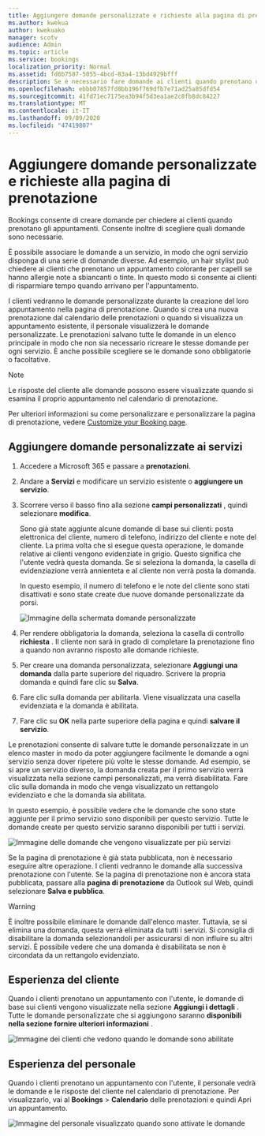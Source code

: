 ```yaml
---
title: Aggiungere domande personalizzate e richieste alla pagina di prenotazione
ms.author: kwekua
author: kwekuako
manager: scotv
audience: Admin
ms.topic: article
ms.service: bookings
localization_priority: Normal
ms.assetid: fd6b7587-5055-4bcd-83a4-13bd4929bfff
description: Se è necessario fare domande ai clienti quando prenotano un appuntamento con l'utente online, è possibile aggiungere domande e domande richieste alla pagina di prenotazione.
ms.openlocfilehash: ebbb07857fd8bb196f769dfb7e71ad25a85dfd54
ms.sourcegitcommit: 41fd71ec7175ea3b94f5d3ea1ae2c8fb8dc84227
ms.translationtype: MT
ms.contentlocale: it-IT
ms.lasthandoff: 09/09/2020
ms.locfileid: "47419807"
---
```

# <a name="add-custom-and-required-questions-to-the-booking-page"></a>Aggiungere domande personalizzate e richieste alla pagina di prenotazione

Bookings consente di creare domande per chiedere ai clienti quando prenotano gli appuntamenti. Consente inoltre di scegliere quali domande sono necessarie.

È possibile associare le domande a un servizio, in modo che ogni servizio disponga di una serie di domande diverse. Ad esempio, un hair stylist può chiedere ai clienti che prenotano un appuntamento colorante per capelli se hanno allergie note a sbiancanti o tinte. In questo modo si consente ai clienti di risparmiare tempo quando arrivano per l'appuntamento.

I clienti vedranno le domande personalizzate durante la creazione del loro appuntamento nella pagina di prenotazione. Quando si crea una nuova prenotazione dal calendario delle prenotazioni o quando si visualizza un appuntamento esistente, il personale visualizzerà le domande personalizzate. Le prenotazioni salvano tutte le domande in un elenco principale in modo che non sia necessario ricreare le stesse domande per ogni servizio. È anche possibile scegliere se le domande sono obbligatorie o facoltative.

> [!NOTE]
> Le risposte del cliente alle domande possono essere visualizzate quando si esamina il proprio appuntamento nel calendario di prenotazione.

Per ulteriori informazioni su come personalizzare e personalizzare la pagina di prenotazione, vedere [Customize your Booking page](customize-booking-page.md).

## <a name="add-custom-questions-to-your-services"></a>Aggiungere domande personalizzate ai servizi

1. Accedere a Microsoft 365 e passare a **prenotazioni**.

1. Andare a **Servizi** e modificare un servizio esistente o **aggiungere un servizio**.

1. Scorrere verso il basso fino alla sezione **campi personalizzati** , quindi selezionare **modifica**.

   Sono già state aggiunte alcune domande di base sui clienti: posta elettronica del cliente, numero di telefono, indirizzo del cliente e note del cliente. La prima volta che si esegue questa operazione, le domande relative ai clienti vengono evidenziate in grigio. Questo significa che l'utente vedrà questa domanda. Se si seleziona la domanda, la casella di evidenziazione verrà annienteta e al cliente non verrà posta la domanda.

   In questo esempio, il numero di telefono e le note del cliente sono stati disattivati e sono state create due nuove domande personalizzate da porsi.

   ![Immagine della schermata domande personalizzate](../media/bookings-questions-custom-fields.png)

1. Per rendere obbligatoria la domanda, seleziona la casella di controllo **richiesta** . Il cliente non sarà in grado di completare la prenotazione fino a quando non avranno risposto alle domande richieste.

1. Per creare una domanda personalizzata, selezionare **Aggiungi una domanda** dalla parte superiore del riquadro. Scrivere la propria domanda e quindi fare clic su **Salva**.

1. Fare clic sulla domanda per abilitarla. Viene visualizzata una casella evidenziata e la domanda è abilitata.

1. Fare clic su **OK** nella parte superiore della pagina e quindi **salvare il servizio**.

Le prenotazioni consente di salvare tutte le domande personalizzate in un elenco master in modo da poter aggiungere facilmente le domande a ogni servizio senza dover ripetere più volte le stesse domande. Ad esempio, se si apre un servizio diverso, la domanda creata per il primo servizio verrà visualizzata nella sezione campi personalizzati, ma verrà disabilitata. Fare clic sulla domanda in modo che venga visualizzato un rettangolo evidenziato e che la domanda sia abilitata.

In questo esempio, è possibile vedere che le domande che sono state aggiunte per il primo servizio sono disponibili per questo servizio. Tutte le domande create per questo servizio saranno disponibili per tutti i servizi.

   ![Immagine delle domande che vengono visualizzate per più servizi](../media/bookings-questions-services.png)

Se la pagina di prenotazione è già stata pubblicata, non è necessario eseguire altre operazione. I clienti vedranno le domande alla successiva prenotazione con l'utente. Se la pagina di prenotazione non è ancora stata pubblicata, passare alla **pagina di prenotazione** da Outlook sul Web, quindi selezionare **Salva e pubblica**.

> [!WARNING]
> È inoltre possibile eliminare le domande dall'elenco master. Tuttavia, se si elimina una domanda, questa verrà eliminata da tutti i servizi. Si consiglia di disabilitare la domanda selezionandoli per assicurarsi di non influire su altri servizi. È possibile vedere che una domanda è disabilitata se non è circondata da un rettangolo evidenziato.

## <a name="customer-experience"></a>Esperienza del cliente

Quando i clienti prenotano un appuntamento con l'utente, le domande di base sui clienti vengono visualizzate nella sezione **Aggiungi i dettagli** . Tutte le domande personalizzate che si aggiungono saranno **disponibili nella sezione fornire ulteriori informazioni** .

![Immagine dei clienti che vedono quando le domande sono abilitate](../media/bookings-questions-customer.png)

## <a name="staff-experience"></a>Esperienza del personale

Quando i clienti prenotano un appuntamento con l'utente, il personale vedrà le domande e le risposte del cliente nel calendario di prenotazione. Per visualizzarlo, vai al **Bookings** \> **Calendario** delle prenotazioni e quindi Apri un appuntamento.

![Immagine del personale visualizzato quando sono attivate le domande](../media/bookings-questions-staff.png)
